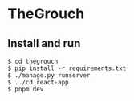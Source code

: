 # TheGrouch

## Install and run
```
$ cd thegrouch
$ pip install -r requirements.txt
$ ./manage.py runserver
$ ../cd react-app
$ pnpm dev
```